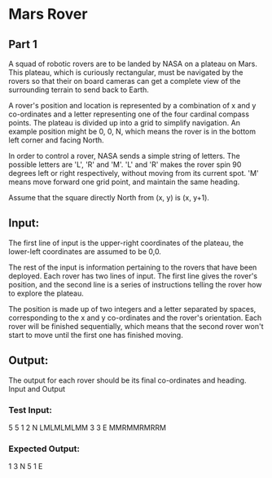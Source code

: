 # Mars Rover
## Part 1
A squad of robotic rovers are to be landed by NASA on a plateau on Mars. This plateau, which is 
curiously rectangular, must be navigated by the rovers so that their on board cameras can get a 
complete view of the surrounding terrain to send back to Earth.

A rover's position and location is represented by a combination of x and y co-ordinates and a letter representing one of the four cardinal compass points. The plateau is divided up into a grid to simplify navigation. An example position might be 0, 0, N, which means the rover is in the bottom left corner and facing North.

In order to control a rover, NASA sends a simple string of letters. The possible letters are 'L', 'R' and 'M'. 'L' and 'R' makes the rover spin 90 degrees left or right respectively, without moving from its current spot. 'M' means move forward one grid point, and maintain the same heading.

Assume that the square directly North from (x, y) is (x, y+1).
## Input:
The first line of input is the upper-right coordinates of the plateau, the lower-left coordinates are assumed to be 0,0.

The rest of the input is information pertaining to the rovers that have been deployed. Each rover 
has two lines of input. The first line gives the rover's position, and the second line is a series of instructions telling the rover how to explore the plateau.

The position is made up of two integers and a letter separated by spaces, corresponding to the x 
and y co-ordinates and the rover's orientation. 
Each rover will be finished sequentially, which means that the second rover won't start to move 
until the first one has finished moving.

## Output:
The output for each rover should be its final co-ordinates and heading.
Input and Output
### Test Input:
5 5
1 2 N
LMLMLMLMM
3 3 E
MMRMMRMRRM
### Expected Output:
1 3 N
5 1 E
